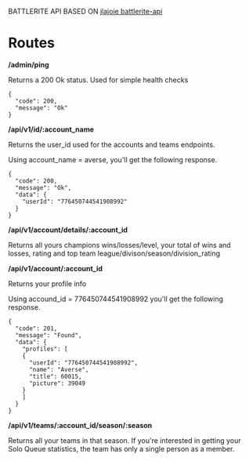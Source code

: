 BATTLERITE API BASED ON [jlajoie battlerite-api](https://github.com/jlajoie/battlerite-api)

# Routes

**/admin/ping**

Returns a 200 Ok status. Used for simple health checks
```
{
  "code": 200,
  "message": "Ok"
}
```
**/api/v1/id/:account_name**

Returns the user_id used for the accounts and teams endpoints.

Using account_name = averse, you'll get the following response.
```
{
  "code": 200,
  "message": "Ok",
  "data": {
    "userId": "776450744541908992"
  }
}
```


**/api/v1/account/details/:account_id**

Returns all yours champions wins/losses/level, your total of wins and losses, rating and top team league/divison/season/division_rating

**/api/v1/account/:account_id**

Returns your profile info

Using accound_id = 776450744541908992 you'll get the following response.

```
{
  "code": 201,
  "message": "Found",
  "data": {
    "profiles": [
    {
      "userId": "776450744541908992",
      "name": "Averse",
      "title": 60015,
      "picture": 39049
    }
    ]
  }
}
```

**/api/v1/teams/:account_id/season/:season**

Returns all your teams in that season.
If you're interested in getting your Solo Queue statistics, the team has only a single person as a member.
